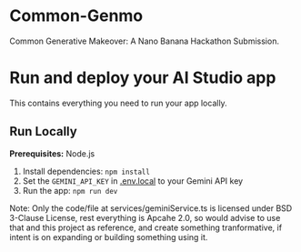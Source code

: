 # Common-Genmo
Common Generative Makeover: A Nano Banana Hackathon Submission.

# Run and deploy your AI Studio app

This contains everything you need to run your app locally.

## Run Locally

**Prerequisites:**  Node.js


1. Install dependencies:
   `npm install`
2. Set the `GEMINI_API_KEY` in [.env.local](.env.local) to your Gemini API key
3. Run the app:
   `npm run dev`

Note: Only the code/file at services/geminiService.ts is licensed under BSD 3-Clause License, rest everything is Apcahe 2.0, so would advise to use that and this project as reference, and create something tranformative, if intent is on expanding or building something using it.
